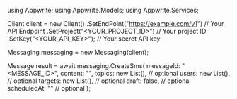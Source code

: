 using Appwrite;
using Appwrite.Models;
using Appwrite.Services;

Client client = new Client()
    .SetEndPoint("https://example.com/v1") // Your API Endpoint
    .SetProject("<YOUR_PROJECT_ID>") // Your project ID
    .SetKey("<YOUR_API_KEY>"); // Your secret API key

Messaging messaging = new Messaging(client);

Message result = await messaging.CreateSms(
    messageId: "<MESSAGE_ID>",
    content: "<CONTENT>",
    topics: new List<string>(), // optional
    users: new List<string>(), // optional
    targets: new List<string>(), // optional
    draft: false, // optional
    scheduledAt: "" // optional
);